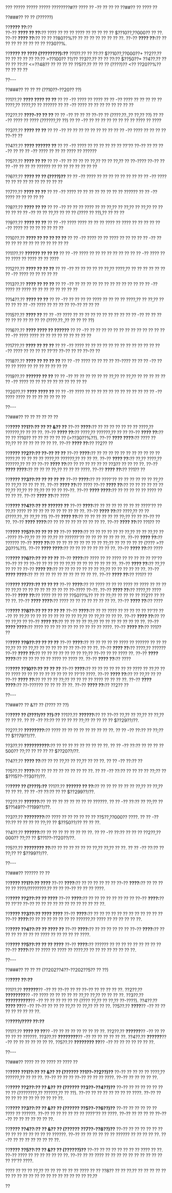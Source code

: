 ??? ????? ????? ????? ????????#?? ???? ?? -?? ?? ?? ??
??##?? ?? ???? ??

??###?? ?? ?? (??????)

??**???? ??:**??  
??-?? **???? ?? ??:**?? ???? ?? ?? ?? ???? ?? ?? ?? ?? ?? $??10??,??000?? ?? ??.
??-?? **???? ??:**?? ?? ?? ??80??%?? ?? ?? ?? ?? ?? ?? ?? ??.
??-?? **???? ??:**?? ?? ?? ?? ?? ?? ?? ?? ?? ??30??%.

??**???? ?? ???? (????????):??**
??1??.?? ?? ??:?? $??10??,??000??+
??2??.?? ?? ?? ?? ?? ?? ??:?? >??100?? ??/??
??3??.?? ?? ?? ??:?? $??50??+
??4??.?? ?? ?? ?? ??:?? <=??48?? ?? ?? ?? ??
??5??.?? ?? ?? ?? (????)?? <?? ??20??%?? ?? ?? ?? ??

??---

??###?? ?? ?? ?? (??10??-??20?? ??)

??1??.?? **???? ???? ?? ??**
??  ?? -?? ???? ?? ????
??  ?? -?? ???? ?? ?? ?? ?? ?? ????,?? ????,?? ?? ??????
??  ?? -?? ???? ?? ?? ?? ?? ?? ?? ?? ??

??2??.?? **????-?? ?? ??**
??  ?? -?? ?? ?? ?? ??-?? ?? (????.??.,?? ??,?? ??)
??  ?? -?? ???? ?? ???? (??????,?? ??)
??  ?? -?? ?? ?? ?? ?? ?? ?? ?? ?? ???? ?? ????

??3??.?? **???? ?? ??**
??  ?? -?? ?? ?? ?? ?? ?? ?? ?? ??
??  ?? -?? ???? ?? ?? ?? ?? ??-?? ??

??4??.?? **???? ?????? ??**
??  ?? -?? ???? ?? ?? ?? ?? ?? ?? ??'?? ??-?? ?? ?? ??-?? ??
??  ?? -?? ???? ?? ?? ?? ???? ?? ??????

??5??.?? **???? ?? ??**
??  ?? -?? ?? ?? ?? ?? ??,?? ?? ?? ??,?? ?? ??-???? ??-??
??  ?? -?? ?? ?? ?? ?????? ?? ?? ?? ?? ?? ?? ?? ??

??6??.?? **???? ?? ?? (????)??**
??  ?? -?? ???? ?? ?? ?? ?? ?? ?? ??
??  ?? -?? ???? ?? ?? ?? ?? ?? ?? ?? ?? ?? ??

??7??.?? **???? ?? ??**
??  ?? -?? ???? ?? ?? ?? ?? ?? ?? ?? ?? ??????
??  ?? -?? ???? ?? ?? ?? ?? ??

??8??.?? **???? ?? ??**
??  ?? -?? ?? ?? ?? ???? ?? ?? ??,?? ?? ??,?? ?? ??,?? ?? ?? ?? ??
??  ?? -?? ?? ?? ??,?? ?? ?? ?? (???? ?? ??),?? ?? ?? ??

??9??.?? **???? ?? ??**
??  ?? -?? ???? ???? ?? ?? ?? ???? ?? ???? ?? ?? ??
??  ?? -?? ???? ?? ?? ?? ?? ?? ?? ??

??10??.?? **???? ?? ?? ?? ?? ??**
??   ?? -?? ???? ?? ?? ???? ?? ?? ??
??   ?? -?? ?? ?? ?? ?? ?? ?? ?? ?? ?? ?? ?? ??

??11??.?? **?????? ?? ?? ??**
??   ?? -?? ???? ?? ?? ?? ?? ?? ?? ??
??   ?? -?? ???? ?? ?? ???? ?? ???? ?? ?? ????

??12??.?? **???? ?? ?? ??**
??   ?? -?? ?? ?? ?? ?? ?? ??,?? ????,?? ?? ?? ?? ?? ??
??   ?? -?? ???? ?? ?? ?? ?? ??

??13??.?? **???? ?? ?? ??**
??   ?? -?? ?? ?? ?? ?? ?? ?? ?? ?? ?? ?? ??
??   ?? -?? ???? ?? ???? ?? ?? ?? ?? ?? ?? ?? ??

??14??.?? **???? ?? ??**
??   ?? -?? ?? ?? ?? ?? ???? ?? ?? ?? ?? ????,?? ?? ??,?? ?? ?? ??
??   ?? -?? ???? ?? ?? ?? ?? ??-?? ?? ?? ??

??15??.?? **???? ??**
??   ?? -?? ???? ?? ?? ?? ?? ?? ?? ?? ?? ??
??   ?? -?? ?? ?? ?? ?? ?? ?? ?? ?? ?? ?? (????.??.,?? ?? ?? ?? ??)

??16??.?? **???? ???? ?? ??????**
??   ?? -?? ?? ?? ?? ?? ?? ?? ?? ?? ?? ?? ?? ??
??   ?? -?? ???? ???? ?? ?? ?? ?? ?? ?? ?? ?? ??

??17??.?? **???? ?? ?? ??**
??   ?? -?? ???? ?? ?? ?? ?? ?? ?? ?? ?? ?? ?? ??
??   ?? -?? ???? ?? ?? ?? ?? ??'?? ??-?? ?? ?? ??-?? ??

??18??.?? **???? ?? ?? ?? ??**
??   ?? -?? ???? ?? ?? ?? ?? ??-???? ??
??   ?? -?? ?? ?? ?? ???? ?? ?? ?? ?? ?? ?? ??

??19??.?? **?????? ?? ??**
??   ?? -?? ?? ?? ?? ?? ?? ?? ??,?? ?? ??,?? ?? ?? ?? ??
??   ?? -?? ???? ?? ?? ?? ?? ?? ?? ?? ?? ?? ??

??20??.?? **???? ???? ??**
??   ?? -?? ???? ?? ?? ?? ?? ?? ?? ?? ?? ?? ??
??   ?? -?? ???? ???? ?? ?? ?? ?? ?? ?? ??

??---

??###?? ?? ?? ?? ?? ?? ??

??**???? ??1??:?? ?? ?? &?? ??**
??-?? **????:**?? ?? ?? ?? ?? ?? ?? ?? ????,?? ??????,?? ?? ?? ??.
??-?? **???? ??:**?? ????,?? ??????,?? ?? ??
??-?? **???? ??:**?? ?? ?? ??10?? ?? ?? ?? ?? ?? ?? (>??30??%??).
??-?? **???? ????:**?? ???? ?? ??;?? ?? ?? ?? ?? ?? ?? ??.
??-?? **???? ??:**?? ??2?? ??

??**???? ??2??:?? ??-?? ?? ??**
??-?? **????:**?? ?? ?? ?? ?? ?? ?? ?? ?? ?? ?? ?? ????.?? ?? ?? ?? ?? ????,?? ??????,?? ?? ?? ??.
??-?? **???? ??:**?? ??,?? ????,?? ??????,?? ?? ??
??-?? **???? ??:**?? ?? ?? ?? ?? ?? ?? ??3?? ?? ?? ?? ??.
??-?? **???? ????:**?? ?? ?? ?? ??;?? ?? ?? ?? ????.
??-?? **???? ??:**?? ??1?? ??

??**???? ??3??:?? ?? ?? ?? ??**
??-?? **????:**?? ?? ????'?? ?? ?? ?? ?? ?? ?? ??,?? ?? ??,?? ?? ?? ?? ??.
??-?? **???? ??:**?? ????
??-?? **???? ??:**?? ?? ?? ?? ?? ?? ?? ??,?? ??,?? ?? ??;?? ?? ?? ?? ??-??.
??-?? **???? ????:**?? ?? ?? ?? ?? ?? ???? ?? ?? ?? ??.
??-?? **???? ??:**?? ????

??**???? ??4??:?? ?? ?????? ??**
??-?? **????:**?? ?? ?? ?? ?? ?? ?? ?? ????'?? ?? ??.?? ???? ?? ?? ?? ?? ?? ?? ?? ?? ?? ??.
??-?? **???? ??:**?? ????,?? ?? ?? (????.??.,?? ??,?? ??)
??-?? **???? ??:**?? ?? ?? ?? ?? ?? ?? ??;?? ?? ?? ??-?? ?? ??.
??-?? **???? ????:**?? ?? ?? ?? ?? ?? ?? ?? ?? ??.
??-?? **???? ??:**?? ??1?? ??

??**???? ??5??:?? ?? ?? ??**
??-?? **????:**?? ?? ?? ?? ?? ?? ?? ??,?? ?? ?? ??,?? ??-???? ??-??,?? ?? ?? ??.?? ?? ??????'?? ?? ?? ?? ?? ?? ?? ??.
??-?? **???? ??:**?? ??????
??-?? **???? ??:**?? ?? ?? ?? ?? ?? ?? ?? ?? ??;?? ?? ?? ?? ?? ?? (???? >??20??%??).
??-?? **???? ????:**?? ?? ?? ?? ?? ?? ?? ?? ??.
??-?? **???? ??:**?? ????

??**???? ??6??:?? ?? ?? ??**
??-?? **????:**?? ???? ?? ?? ???? ?? ?? ?? ?? ?? ??'?? ??-?? ?? ?? ??-?? ?? ?? ?? ?? ??.?? ?? ?? ?? ?? ?? ?? ??.
??-?? **???? ??:**?? ??,?? ?? ?? ??
??-?? **???? ??:**?? ?? ?? ?? ?? ?? ?? ?? ??;?? ?? ?? ?? ?? ?? ??.
??-?? **???? ????:**?? ?? ?? ?? ?? ?? ?? ?? ?? ?? ?? ??.
??-?? **???? ??:**?? ??1?? ??

??**???? ??7??:?? ?? ?? ??**
??-?? **????:**?? ?? ???? ?? ?? ?? ???? ?? ???? ?? ?? ?? ?? ??.?? ?? ?? ?? ?? ?? ?? ?? ?? ??-???? ??-??.
??-?? **???? ??:**?? ????,?? ????
??-?? **???? ??:**?? ???? ?? ?? ?? ??50??%?? ?? ?? ??;?? ?? ?? ?? ?? ??2?? ?? ?? ?? ??.
??-?? **???? ????:**?? ???? ?? ?? ?? ?? ?? ?? ?? ??.
??-?? **???? ??:**?? ????

??**???? ??8??:?? ?? ?? ?? ??**
??-?? **????:**?? ?? ?? ???? ?? ?? ?? ?? ?? ??'?? ??-?? ?? ??.?? ?? ?? ?? ?? ?? ?? ?? ?? ??,?? ?? ??,?? ?? ?? ??.
??-?? **???? ??:**?? ?? ?? ??,?? ??
??-?? **???? ??:**?? ?? ?? ?? ?? ??;?? ?? ?? ?? ?? ?? ?? ?? ??.
??-?? **???? ????:**?? ???? ?? ?? ?? ?? ?? ?? ?? ?? ?? ?? ????.
??-?? **???? ??:**?? ??1?? ??

??**???? ??9??:?? ?? ?? ??**
??-?? **????:**?? ?? ?? ?? ?? ?? ???? ?? ?????? ?? ?? ?? ??,?? ?? ?? ??,?? ?? ?? ?? ?? ?? ?? ??-?? ?? ??.
??-?? **???? ??:**?? ????,?? ??????
??-?? **???? ??:**?? ?? ?? ?? ?? ?? ?? ?? ??;?? ??-?? ?? ?? ???? ??.
??-?? **???? ????:**?? ?? ?? ?? ?? ?? ???? ?? ???? ??.
??-?? **???? ??:**?? ????

??**???? ??10??:?? ?? ?? ??**
??-?? **????:**?? ?? ?? ?? ?? ?? ?? ?? ???? ?? ??.?? ?? ?? ???? ?? ?? ?? ?? ?? ?? ?? ?? ?? ??'?? ????.
??-?? **???? ??:**?? ?? ??,?? ?? ??
??-?? **???? ??:**?? ?? ?? ?? ??;?? ?? ?? ?? ?? ???? ?? ?? ?? ??.
??-?? **???? ????:**?? ??-?????? ?? ?? ?? ?? ??.
??-?? **???? ??:**?? ??2?? ??

??---

??###?? ?? &?? ?? (???? ?? ??)

??**???? ?? (????/?? ??):??**
??1??.?? **??????:**?? ?? ??-?? ??,?? ?? ??,?? ?? ??,?? ?? ?? ??.
??  ?? -?? ??:?? ?? ?? ?? ?? ??;?? ?? ?? ?? ?? $??29??/??.

??2??.?? **????????:**?? ???? ?? ?? ?? ?? ?? ?? ?? ?? ??.
??  ?? -?? ??:?? ?? ??;?? ?? $??79??/??.

??3??.?? **??????????:**?? ?? ?? ?? ?? ?? ?? ?? ?? ??.
??  ?? -?? ??:?? ?? ?? ?? ??500?? ??;?? ?? ?? ?? ?? $??20??/??.

??4??.?? **???? ??:**?? ?? ?? ??,?? ?? ??,?? ?? ?? ??.
??  ?? -?? ??:?? ??

??5??.?? **????:**?? ?? ?? ?? ?? ?? ?? ?? ?? ??.
??  ?? -?? ??:?? ?? ?? ?? ?? ??;?? ?? $??15??-??30??/??.

??**???? ?? (????):??**
??1??.?? **?????? ?? ??:**?? ?? ?? ?? ?? ?? ?? ??,?? ?? ??,?? ?? ?? ??.
??  ?? -?? ??:?? ?? ?? $??299??/??.

??2??.?? **??????:**?? ?? ?? ?? ?? ?? ?? ?? ?? ??????.
??  ?? -?? ??:?? ?? ??;?? ?? $??149??-??199??/??.

??3??.?? **????????:**?? ???? ?? ?? ?? ?? ?? ?? ??5??,??000?? ????.
??  ?? -?? ??:?? ?? ?? ?? ?? ??;?? ?? $??50??/?? ?? ?? ??.

??4??.?? **??????:**?? ?? ?? ?? ?? ?? ?? ?? ??.
??  ?? -?? ??:?? ?? ?? ?? ??2??,??000?? ??;?? ?? $??1??-??20??/??.

??5??.?? **???????? ??:**?? ?? ?? ?? ?? ?? ?? ??,?? ??,?? ?? ??.
??  ?? -?? ??:?? ?? ??;?? ?? $??99??/??.

??---

??###?? ?????? ?? ??

??**???? ??1??:?? ????**
??-?? **????:**?? ?? ?? ?? ?? ?? ??
??-?? **????:**?? ?? ?? ?? ?? ?? ????/????????.?? ?? ?? ??-?? ?? ?? ?? ????.

??**???? ??2??:?? ?? ????**
??-?? **????:**?? ?? ?? ?? ?? ?? ?? ?? ??
??-?? **????:**?? ?? ??'?? ??-?? ?? ?? ?? ?? ?? ?? ?? ?? ?? ?? ?? ??.

??**???? ??3??:?? ???? ????**
??-?? **????:**?? ?? ?? ?? ?? ?? ?? ?? ?? ?? ?? ?? ??
??-?? **????:**?? ?? ?? ?? ?? ?? ?? ?? ??????.?? ???? ?? ?? ?? ?? ?? ??.

??**???? ??4??:?? ?? ???? ??**
??-?? **????:**?? ?? ?? ?? ?? ?? ??
??-?? **????:**?? ?? ?? ?? ?? ?? ?? ?? ???? ?? ?? ?? ?? ?? ????.

??**???? ??5??:?? ?? ?? ????**
??-?? **????:**?? ?????? ?? ?? ?? ?? ?? ?? ?? ?? ??
??-?? **????:**?? ?? ???? ?? ???? ?? ????.?? ?? ?? ?? ?? ?? ?? ?? ??.

??---

??###?? ?? ?? ?? (??202??4??-??202??5?? ?? ??)

??**???? ??:??**

??1??.?? **??????**?? -?? ?? ??-?? ?? ?? ??-?? ?? ?? ?? ?? ??.
??2??.?? **????????**?? -?? ???? ?? ?? ?? ?? ?? ??,?? ??,?? ?? ?? ?? ??.
??3??.?? **??????????**?? -?? ?? ?? ?? ?? ?? ?? (???? ??,?? ?? ??,?? ??-????).
??4??.?? **???? ??**?? -?? ??-?? ?? ?? ?? ??,?? ?? ??,?? ?? ?? ??.
??5??.?? **????**?? -?? ?? ?? ?? ?? ?? ?? ?? ??.

??**????/???? ??:??**

??1??.?? **???? ?? ??**?? -?? ?? ?? ?? ?? ?? ?? ?? ??.
??2??.?? **??????**?? -?? ?? ?? ?? ?? ?? ??????.
??3??.?? **????????**?? -?? ?? ?? ?? ?? ?? ??.
??4??.?? **??????**?? -?? ?? ?? ?? ?? ?? ?? ??.
??5??.?? **???????? ??**?? -?? ?? ?? ?? ?? ?? ?? ??.

??---

??###?? ???? ?? ?? ???? ?? ???? ??

??**???? ??1??:?? ?? &?? ?? (?????? ??1??-??2??)??**
??-?? ?? ?? ?? ?? ????,?? ??????,?? ?? ?? ??.
??-?? ?? ?? ?? ??-?? ?? ?? ?? ????.
??-?? ?? ?? ?? ?? ??.

??**???? ??2??:?? ?? &?? ?? (?????? ??3??-??4??)??**
??-?? ?? ?? ?? ?? ?? ?? ?? ?? (????????,?? ??????,?? ?? ??).
??-?? ?? ?? ?? ?? ?? ?? ?? ????.
??-?? ?? ?? ?? ?? ?? ?? ?? ?? ?? ?? ??.

??**???? ??3??:?? ?? &?? ?? (?????? ??5??-??6??)??**
??-?? ?? ?? ?? ?? ?? ???? ?? ??????.
??-?? ?? ?? ?? ?? ?? ?? ????'?? ?? ????.
??-?? ?? ?? ?? ?? ??-??-?? ?? ?? ?? ?? ?? ?? ??.

??**???? ??4??:?? ?? &?? ?? (?????? ??7??-??8??)??**
??-?? ?? ?? ?? ?? ?? ?? ?? ?? ?? ?? ?? ?? ?? ?? ??????.
??-?? ?? ?? ?? ?? ?? ?? ?????? ?? ?? ?? ?? ??.
??-?? ?? ?? ?? ?? ?? ?? ?? ??.

??**???? ??5??:?? ?? &?? ?? (??????)??**
??-?? ?? ?? ?? ?? ?? ?? ?? ???? ?? ??.
??-?? ???? ?? ?? ?? ?? ?? ?? ??.
??-?? ?? ?? ???? ?? ?? ?? ?? ?? ?? ?? ?? ?? ?? ?? ??'?? ????.

???? ?? ?? ?? ??,?? ?? ?? ?? ?? ?? ?? ???? ?? ?? ??8?? ?? ?? ??.?? ?? ?? ?? ?? ?? ?? ?? ?? ?? ?? ?? ?? ?? ?? ?? ?? ?? ?? ?? ??.??

??